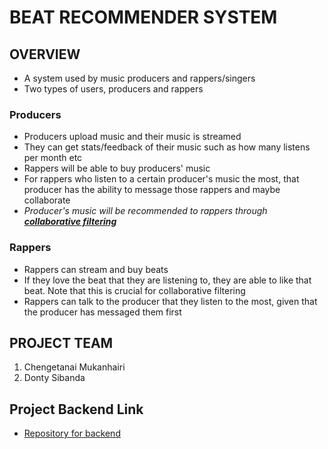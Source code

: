 # BEAT RECOMMENDER SYSTEM

## OVERVIEW

<ul>
  <li>A system used by music producers and rappers/singers</li>
  <li>Two types of users, producers and rappers</li>
</ul>

### Producers

<ul>
  <li>Producers upload music and their music is streamed</li>
  <li>They can get stats/feedback of their music such as how many listens per month etc</li>
  <li>Rappers will be able to buy producers' music</li>
  <li>For rappers who listen to a certain producer's music the most, that producer has the ability to message those rappers and maybe collaborate</li>
  <li><i>Producer's music will be recommended to rappers through <b><u>collaborative filtering</u></b></i></li>
  
</ul>

### Rappers

<ul>
  <li>Rappers can stream and buy beats</li>
  <li>If they love the beat that they are listening to, they are able to like that beat.  Note that this is crucial for collaborative filtering</li>
  <li>Rappers can talk to the producer that they listen to the most, given that the producer has messaged them first</li>
</ul>

## PROJECT TEAM

<ol>
  <li>Chengetanai Mukanhairi</li>
  <li>Donty Sibanda</li>
</ol>

## Project Backend Link

- [Repository for backend](https://github.com/Chengetanaim/BeatRecommenderSystemBackend) 
